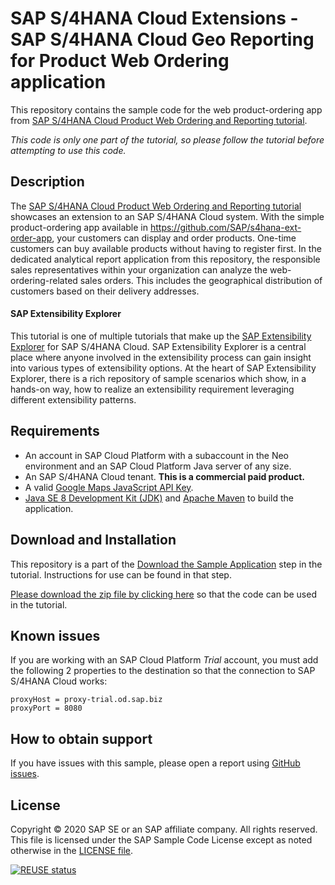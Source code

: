 # SAP S/4HANA Cloud Extensions - SAP S/4HANA Cloud Geo Reporting for Product Web Ordering application
This repository contains the sample code for the web product-ordering app from [SAP S/4HANA Cloud Product Web Ordering and Reporting tutorial](http://tiny.cc/s4-geo-report-app).

*This code is only one part of the tutorial, so please follow the tutorial before attempting to use this code.*

## Description

The [SAP S/4HANA Cloud Product Web Ordering and Reporting tutorial](http://tiny.cc/s4-geo-report-app) showcases an extension to an SAP S/4HANA Cloud system. With the simple product-ordering app available in https://github.com/SAP/s4hana-ext-order-app, your customers can display and order products. One-time customers can buy available products without having to register first. In the dedicated analytical report application from this repository, the responsible sales representatives within your organization can analyze the web-ordering-related sales orders. This includes the geographical distribution of customers based on their delivery addresses.

#### SAP Extensibility Explorer

This tutorial is one of multiple tutorials that make up the [SAP Extensibility Explorer](https://sap.com/extends4) for SAP S/4HANA Cloud.
SAP Extensibility Explorer is a central place where anyone involved in the extensibility process can gain insight into various types of extensibility options. At the heart of SAP Extensibility Explorer, there is a rich repository of sample scenarios which show, in a hands-on way, how to realize an extensibility requirement leveraging different extensibility patterns.


Requirements
-------------
- An account in SAP Cloud Platform with a subaccount in the Neo environment and an SAP Cloud Platform Java server of any size.
- An SAP S/4HANA Cloud tenant. **This is a commercial paid product.**
- A valid [Google Maps JavaScript API Key](https://developers.google.com/maps/documentation/javascript/get-api-key).
- [Java SE 8 Development Kit (JDK)](https://www.oracle.com/technetwork/java/javase/downloads/index.html) and [Apache Maven](http://maven.apache.org/download.cgi) to build the application.

Download and Installation
-------------
This repository is a part of the [Download the Sample Application](https://help.sap.com/viewer/4316f97a90ff48948fb7f212ecabf964/SHIP/en-US/fda3881a920a4222a2489d6295020e78.html) step in the tutorial. Instructions for use can be found in that step.

[Please download the zip file by clicking here](https://github.com/SAP/s4hana-ext-geo-report-app/archive/master.zip) so that the code can be used in the tutorial.


Known issues
---------------------
If you are working with an SAP Cloud Platform _Trial_ account, you must add the following 2 properties to the destination so that the connection to SAP S/4HANA Cloud works:
```
proxyHost = proxy-trial.od.sap.biz
proxyPort = 8080
```

How to obtain support
---------------------
If you have issues with this sample, please open a report using [GitHub issues](https://github.com/SAP/s4hana-ext-geo-report-app/issues).

License
-------
Copyright © 2020 SAP SE or an SAP affiliate company. All rights reserved.
This file is licensed under the SAP Sample Code License except as noted otherwise in the [LICENSE file](LICENSES/Apache-2.0.txt).

[![REUSE status](https://api.reuse.software/badge/github.com/SAP-samples/s4hana-ext-geo-report-app/)](https://api.reuse.software/info/github.com/SAP-samples/s4hana-ext-geo-report-app/)
